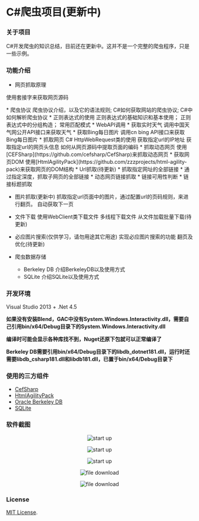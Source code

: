 # C\#爬虫项目(更新中)
### 关于项目
C#开发爬虫的知识总结，目前还在更新中。这并不是一个完整的爬虫程序，只是一些示例。

### 功能介绍
* 网页抓取原理
<p>使用套接字来获取网页源码</p>
* 爬虫协议
爬虫协议介绍，以及它的语法规则;
C#如何获取网站的爬虫协议;
C#中如何解析爬虫协议
* 正则表达式的使用
正则表达式的基础知识和基本使用；
正则表达式中的分组构造；
常用匹配模式
* WebAPI调用
    * 获取实时天气
      调用中国天气网公开API接口来获取天气
    * 获取Bing每日图片
      调用cn bing API接口来获取Bing每日图片
* 抓取网页
C# HttpWebRequest类的使用
获取指定url的IP地址
获取指定url的网页头信息
如何从网页源码中提取页面的编码
* 抓取动态网页
使用[CEFSharp](https://github.com/cefsharp/CefSharp)来抓取动态网页
* 获取网页DOM
使用[HtmlAgilityPack](https://github.com/zzzprojects/html-agility-pack)来获取网页的DOM结构
* Url抓取(待更新)
    * 抓取指定网址的全部链接
    * 通过指定深度，抓取子网页的全部链接
    * 动态网页链接抓取
    * 链接可用性判断
    * 链接标题抓取
    
* 图片抓取(更新中)
抓取指定url页面中的图片，通过配置url的页码规则，来进行翻页。
自动获取下一页
* 文件下载
使用WebClient类下载文件
多线程下载文件
从文件加载批量下载(待更新)

* 必应图片搜索(仅供学习，请勿用途其它用途)
实现必应图片搜索的功能
翻页及优化(待更新)
* 爬虫数据存储
    * Berkeley DB
    介绍BerkeleyDB以及使用方式
    * SQLite
    介绍SQLite以及使用方式
### 开发环境
Visual Studio 2013 + .Net 4.5<br/>

**如果没有安装Blend，GAC中没有System.Windows.Interactivity.dll，需要自己引用bin/x64/Debug目录下的System.Windows.Interactivity.dll**

**编译时可能会显示各种库找不到，Nuget还原下包就可以正常编译了**

**Berkeley DB需要引用bin/x64/Debug目录下的libdb_dotnet181.dll，运行时还需要libdb_csharp181.dll和libdb181.dll，已置于bin/x64/Debug目录下**

### 使用的三方组件
* [CefSharp](https://github.com/cefsharp/CefSharp)
* [HtmlAgilityPack](https://github.com/zzzprojects/html-agility-pack)
* [Oracle Berkeley DB](https://www.oracle.com/database/technologies/related/berkeleydb.html)
* [SQLite](https://www.sqlite.org/index.html)

### 软件截图
<p align="center">
 <img align="center" alt="start up" src="https://github.com/zhaotianff/CSharpCrawler/blob/master/CSharpCrawler/ScreenShots/1.png" />
</p>


<p align="center">
 <img align="center" alt="start up" src="https://github.com/zhaotianff/CSharpCrawler/blob/master/CSharpCrawler/ScreenShots/2.png" />
</p>


<p align="center">
 <img align="center" alt="start up" src="https://github.com/zhaotianff/CSharpCrawler/blob/master/CSharpCrawler/ScreenShots/3.png" />
</p>


<p align="center">
 <img align="center" alt="file download" src="https://github.com/zhaotianff/CSharpCrawler/blob/master/CSharpCrawler/ScreenShots/4.png" />
</p>


<p align="center">
 <img align="center" alt="file download" src="https://github.com/zhaotianff/CSharpCrawler/blob/master/CSharpCrawler/ScreenShots/5.png" />
</p>


### License

[MIT License](LICENSE).
